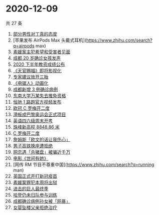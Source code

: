 # 2020-12-09

共 27 条

<!-- BEGIN -->
<!-- 最后更新时间 Wed Dec 09 2020 23:04:17 GMT+0800 (CST) -->

1. [部分男性对丁真的态度](https://www.zhihu.com/search?q=丁真)
2. [苹果发布 AirPods Max 头戴式耳机](https://www.zhihu.com/search?q=airpods max)
3. [素媛案主犯希望和受害者见面](https://www.zhihu.com/search?q=素媛案)
4. [成都 20 岁确诊女孩发声](https://www.zhihu.com/search?q=成都孙女)
5. [2020 下半年教资成绩公布](https://www.zhihu.com/search?q=教资成绩)
6. [《天官赐福》即将影视化](https://www.zhihu.com/search?q=天官赐福)
7. [专家建议放开三胎](https://www.zhihu.com/search?q=三胎)
8. [《电锯人》动画化](https://www.zhihu.com/search?q=电锯人)
9. [成都新增 3 例确诊病例](https://www.zhihu.com/search?q=成都新增)
10. [东南大学万某失去推免资格](https://www.zhihu.com/search?q=东南大学)
11. [恒驰 1 路跑官方视频发布](https://www.zhihu.com/search?q=恒驰)
12. [欧冠 C 罗梅开二度](https://www.zhihu.com/search?q=巴萨)
13. [滑板成巴黎奥运会正式项目](https://www.zhihu.com/search?q=滑板巴黎奥运会)
14. [英语四六级周末开考](https://www.zhihu.com/search?q=四六级)
15. [珠峰新高程 8848.86 米](https://www.zhihu.com/search?q=珠峰)
16. [C 罗梅开二度](https://www.zhihu.com/search?q=巴萨)
17. [詹姆斯「欧文的话让我伤心」](https://www.zhihu.com/search?q=詹姆斯)
18. [男子高铁换座遭拒绝](https://www.zhihu.com/search?q=男子高铁换座)
19. [网恋遇「杀猪盘」被骗近千万](https://www.zhihu.com/search?q=杀猪盘)
20. [电影《世间有她》](https://www.zhihu.com/search?q=世间有她)
21. [网传 RM 节目不尊重中国](https://www.zhihu.com/search?q=running man)
22. [英国正式开打新冠疫苗](https://www.zhihu.com/search?q=辉瑞疫苗)
23. [素媛案罪犯本周将出狱](https://www.zhihu.com/search?q=素媛案)
24. [进击的巨人最终季](https://www.zhihu.com/search?q=进击的巨人最终季)
25. [哈登仍未归队参与训练](https://www.zhihu.com/search?q=哈登)
26. [成都确诊病例孙女被「网暴」](https://www.zhihu.com/search?q=成都孙女)
27. [女婴坠楼父亲拒绝治疗](https://www.zhihu.com/search?q=女婴坠楼)

<!-- END -->
